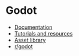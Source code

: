 # Godot

- [Documentation](https://docs.godotengine.org/en/stable/index.html)
- [Tutorials and resources](https://docs.godotengine.org/en/stable/community/tutorials.html#doc-community-tutorials)
- [Asset library](https://godotengine.org/asset-library/asset)
- [r/godot](https://www.reddit.com/r/godot/)


